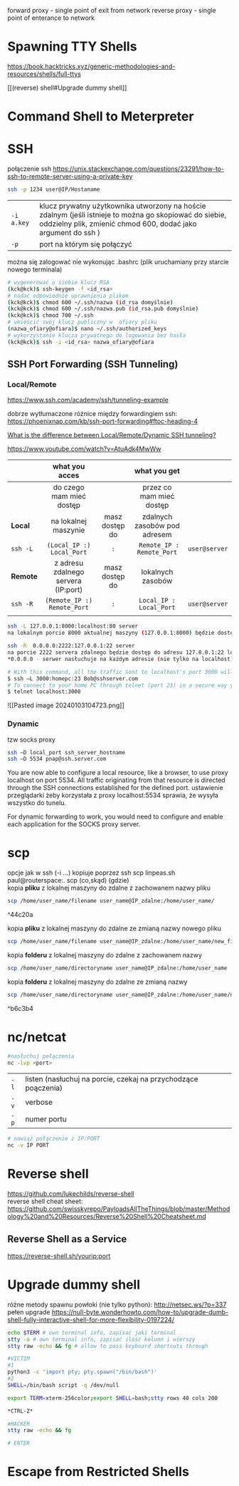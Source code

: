 forward proxy - single point of exit from network
reverse proxy - single point of enterance to network

# Spawning TTY Shells
https://book.hacktricks.xyz/generic-methodologies-and-resources/shells/full-ttys

[[(reverse) shell#Upgrade dummy shell]]
# Command Shell to Meterpreter
# SSH
połączenie ssh
https://unix.stackexchange.com/questions/23291/how-to-ssh-to-remote-server-using-a-private-key
```bash
ssh -p 1234 user@IP/Hostaname
```

| |                                                                                                                                                                         |
| ---------- | ----------------------------------------------------------------------------------------------------------------------------------------------------------------------- |
| `-i a.key` | klucz prywatny użytkownika utworzony na hoście zdalnym (jeśli istnieje to można go skopiować do siebie, oddzielny plik, zmienić chmod 600, dodać jako argument do ssh ) |
| `-p`       | port na którym się połączyć                                                                                                                                             |

można się zalogować nie wykonując .bashrc (plik uruchamiany przy starcie nowego terminala)
```bash
# wygenerować u siebie klucz RSA
(kck@kck)$ ssh-keygen -f <id_rsa>   
# nadać odpowiednie uprawnienia plikom
(kck@kck)$ chmod 600 ~/.ssh/nazwa (id_rsa domyślnie)
(kck@kck)$ chmod 600 ~/.ssh/nazwa.pub (id_rsa.pub domyślnie)
(kck@kck)$ chmod 700 ~/.ssh
# umieścić swój klucz publiczny w  ofiary pliku
(nazwa_ofiary@ofiara)$ nano ~/.ssh/authorized_keys 
# wykorzystanie klucza prywatnego do logowania bez hasła
(kck@kck)$ ssh -i <id_rsa> nazwa_ofiary@ofiara 
```

## SSH Port Forwarding (SSH Tunneling)
### Local/Remote
https://www.ssh.com/academy/ssh/tunneling-example  

dobrze wytłumaczone różnice między forwardingiem ssh:  
https://phoenixnap.com/kb/ssh-port-forwarding#ftoc-heading-4  

[What is the difference between Local/Remote/Dynamic SSH tunneling?](https://serverfault.com/questions/272754/what-is-the-difference-between-local-remote-dynamic-ssh-tunneling)

https://www.youtube.com/watch?v=AtuAdk4MwWw

|            |           what you acces            |                |         what you get         |               |
| :--------- | :---------------------------------: | :------------: | :--------------------------: | ------------: |
|            |      do czego mam mieć dostęp       |                |   przez co mam mieć dostęp   |               |
| **Local**  |        na lokalnej maszynie         | masz dostęp do | zdalnych zasobów pod adresem |               |
| `ssh -L`   |      `(Local_IP :) Local_Port`      |      `:`       |  ` Remote_IP : Remote_Port`  | `user@server` |
| **Remote** | z adresu zdalnego servera (IP:port) | masz dostęp do |      lokalnych zasobów       |               |
| `ssh -R`   |     `(Remote_IP :) Remote_Port`     |      `:`       |   `Local_IP : Local_Port`    | `user@server` |
|            |

```bash
ssh -L 127.0.0.1:8000:localhost:80 server
na lokalnym porcie 8000 aktualnej maszyny (127.0.0.1:8000) będzie dostępna aplikacja z serwera z portu localhost:80 
```
```bash
ssh -R  0.0.0.0:2222:127.0.0.1:22 server
na porcie 2222 servera zdalnego będzie dostęp do adresu 127.0.0.1:22 lokalnej maszyny, z której rozpoczęty został tunel
*0.0.0.0 - serwer nasłuchuje na każdym adresie (nie tylko na localhost)
```
```bash
# With this command, all the traffic sent to localhost's port 3000 will be forwarded to remote host on port 23 through the tunnel.
$ ssh –L 3000:homepc:23 Bob@sshserver.com
# To connect to your home PC through telnet (port 23) in a secure way you will just use:
$ telnet localhost:3000
```
![[Pasted image 20240103104723.png]]


### Dynamic
tzw socks proxy
```bash
ssh –D local_port ssh_server_hostname
ssh –D 5534 pnap@ssh.server.com
```
You are now able to configure a local resource, like a browser, to use proxy localhost on port 5534. All traffic originating from that resource is directed through the SSH connections established for the defined port.
ustawienie przeglądarki żeby korzystała z proxy localhost:5534 sprawia, że wysyła wszystko do tunelu.

For dynamic forwarding to work, you would need to configure and enable each application for the SOCKS proxy server.
# scp
opcje jak w ssh (-i ...)
kopiuje poprzez ssh
scp linpeas.sh paul@routerspace:.
scp (co,skąd) (gdzie)  
kopia **pliku** z lokalnej maszyny do zdalne z zachowanem nazwy pliku
```bash
scp /home/user_name/filename user_name@IP_zdalne:/home/user_name/
```

^44c20a

kopia **pliku** z lokalnej maszyny do zdalne ze zmianą nazwy nowego pliku
```bash
scp /home/user_name/filename user_name@IP_zdalne:/home/user_name/new_filename
```
kopia **folderu** z lokalnej maszyny do zdalne z zachowanem nazwy
```bash
scp /home/user_name/directoryname user_name@IP_zdalne:/home/user_name
```
kopia **folderu** z lokalnej maszyny do zdalne ze zmianą nazwy
```bash
scp /home/user_name/directoryname user_name@IP_zdalne:/home/user_name/new_directoryname
```

^b6c3b4

# nc/netcat
```bash
#nasłuchuj połączenia
nc -lvp <port>
```

|      |                                                                |
| ---- | -------------------------------------------------------------- |
| `-l` | listen (nasłuchuj na porcie, czekaj na przychodzące poączenia) |
| `-v` | verbose                                                        |
| `-p` | numer portu                                                    |

```bash
# nawiąż połączenie z IP:PORT
nc -v IP PORT
```
# Reverse shell
https://github.com/lukechilds/reverse-shell  
reverse shell cheat sheet: https://github.com/swisskyrepo/PayloadsAllTheThings/blob/master/Methodology%20and%20Resources/Reverse%20Shell%20Cheatsheet.md

## Reverse Shell as a Service
https://reverse-shell.sh/yourip:port 

# Upgrade dummy shell
różne metody spawnu powłoki (nie tylko python): http://netsec.ws/?p=337  
pełen upgrade https://null-byte.wonderhowto.com/how-to/upgrade-dumb-shell-fully-interactive-shell-for-more-flexibility-0197224/

```bash
echo $TERM # own terminal info, zapisać jaki terminal
stty -a # own terminal info, zapisać ilość kolumn i wierszy
stty raw -echo && fg # allow to pass keyboard shortcuts through
```
```bash
#VICTIM
#1
python3 -c 'import pty; pty.spawn("/bin/bash")'
#2
SHELL=/bin/bash script -q /dev/null

export TERM=xterm-256color;export SHELL=bash;stty rows 40 cols 200

*CTRL-Z*

#HACKER
stty raw -echo && fg

# ENTER
```

# Escape from Restricted Shells